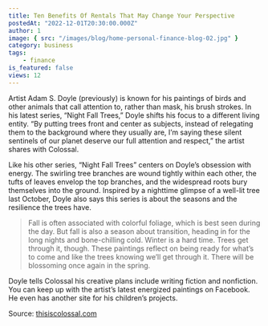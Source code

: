 ```yaml
---
title: Ten Benefits Of Rentals That May Change Your Perspective
postedAt: "2022-12-01T20:30:00.000Z"
author: 1
image: { src: "/images/blog/home-personal-finance-blog-02.jpg" }
category: business
tags:
    - finance
is_featured: false
views: 12
---
```


Artist Adam S. Doyle (previously) is known for his paintings of birds and other animals that call attention to, rather than mask, his brush strokes. In his latest series, “Night Fall Trees,” Doyle shifts his focus to a different living entity. “By putting trees front and center as subjects, instead of relegating them to the background where they usually are, I’m saying these silent sentinels of our planet deserve our full attention and respect,” the artist shares with Colossal.

Like his other series, “Night Fall Trees” centers on Doyle’s obsession with energy. The swirling tree branches are wound tightly within each other, the tufts of leaves envelop the top branches, and the widespread roots bury themselves into the ground. Inspired by a nighttime glimpse of a well-lit tree last October, Doyle also says this series is about the seasons and the resilience the trees have.

> Fall is often associated with colorful foliage, which is best seen during the day. But fall is also a season about transition, heading in for the long nights and bone-chilling cold. Winter is a hard time. Trees get through it, though. These paintings reflect on being ready for what’s to come and like the trees knowing we’ll get through it. There will be blossoming once again in the spring.

Doyle tells Colossal his creative plans include writing fiction and nonfiction. You can keep up with the artist’s latest energized paintings on Facebook. He even has another site for his children’s projects.

Source: [thisiscolossal.com](https://thisiscolossal.com)
